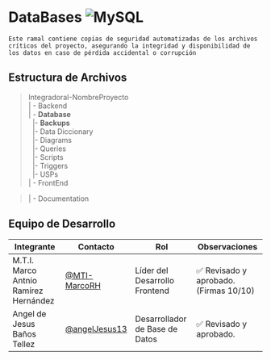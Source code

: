 # DataBases ![MySQL](https://img.shields.io/badge/MySQL-00000F?style=for-the-badge&logo=mysql&logoColor=white)


    Este ramal contiene copias de seguridad automatizadas de los archivos críticos del proyecto, asegurando la integridad y disponibilidad de los datos en caso de pérdida accidental o corrupción
    
## Estructura de Archivos

>IntegradoraI-NombreProyecto<br>
>| - Backend <br>
>| - **Database**<br>
>&nbsp;&nbsp;|- **Backups**<br>
>&nbsp;&nbsp;|- Data Diccionary<br>
>&nbsp;&nbsp;|- Diagrams<br>
>&nbsp;&nbsp;|- Queries<br>
>&nbsp;&nbsp;|- Scripts<br>
>&nbsp;&nbsp;|- Triggers<br>
>&nbsp;&nbsp;|- USPs<br>
>| - FrontEnd

>| - Documentation<br>


## Equipo de Desarrollo

|Integrante|Contacto|Rol|Observaciones|
|------------|--------|---|---|
|M.T.I. Marco Antnio Ramírez Hernández|[@MTI-MarcoRH](https://github.com/MTI-MarcoRH)|Líder del  Desarrollo Frontend |✅ Revisado y aprobado. (Firmas 10/10)|
|Angel de Jesus Baños Tellez |[@angelJesus13](https://github.com/angelJesus13)|Desarrollador de Base de Datos|✅ Revisado y aprobado.|
